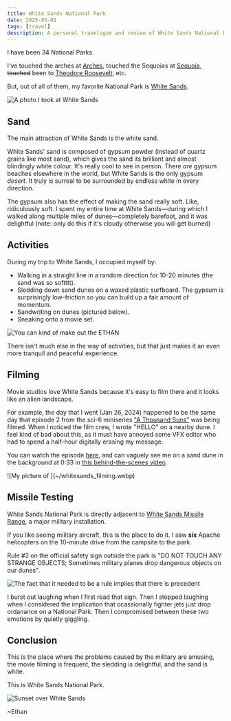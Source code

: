 ```yaml
---
title: White Sands National Park
date: 2025-05-01
tags: [travel]
description: A personal travelogue and review of White Sands National Park, its unique gypsum dunes, activities, and quirks.
---
```


I have been 34 National Parks.

I've touched the arches at [Arches](https://www.nps.gov/arch/index.htm), touched the Sequoias at [Sequoia](https://www.nps.gov/seki/index.htm), <s>touched</s> been to [Theodore Roosevelt](https://www.nps.gov/thro/index.htm), etc.

But, out of all of them, my favorite National Park is [White Sands](https://www.nps.gov/whsa/index.htm).

![A photo I took at White Sands](~/whitesands_1.webp)

## Sand

The main attraction of White Sands is the white sand.

White Sands' sand is composed of gypsum powder (instead of quartz grains like most sand), which gives the sand its brilliant and almost blindingly white colour. It's really cool to see in person. There *are* gypsum beaches elsewhere in the world, but White Sands is the only gypsum *desert*. It truly is surreal to be surrounded by endless white in every direction.

The gypsum also has the effect of making the sand really soft. Like, ridiculously soft. I spent my entire time at White Sands—during which I walked along multiple miles of dunes—completely barefoot, and it was delightful (note: only do this if it's cloudy otherwise you will get burned)

## Activities

During my trip to White Sands, I occupied myself by:

- Walking in a straight line in a random direction for 10-20 minutes (the sand was so softttt).
- Sledding down sand dunes on a waxed plastic surfboard. The gypsum is surprisingly low-friction so you can build up a fair amount of momentum.
- Sandwriting on dunes (pictured below).
- Sneaking onto a movie set.

![You can kind of make out the ETHAN](~/whitesands_writing.webp)

There isn't much else in the way of activities, but that just makes it an even more tranquil and peaceful experience.

## Filming

Movie studios love White Sands because it's easy to film there and it looks like an alien landscape.

For example, the day that I went (Jan 26, 2024) happened to be the same day that episode 2 from the sci-fi miniseries ["A Thousand Suns"](https://www.imdb.com/title/tt12046930/?ref_=ttep_ov) was being filmed. When I noticed the film crew, I wrote "HELLO" on a nearby dune. I feel kind of bad about this, as it must have annoyed some VFX editor who had to spend a half-hour digitally erasing my message.

You can watch the episode [here](https://youtu.be/9Xunff0lpug?si=Jsiu7DaV8Q50Lvu9), and can vaguely see me on a sand dune in the background at 0:33 in [this behind-the-scenes video](https://youtu.be/ljLrg-yUaJw?si=Hgbc8rsJbtbXo0N9&t=33).

![My picture of \](~/whitesands_filming.webp)

## Missile Testing

White Sands National Park is directly adjacent to [White Sands Missile Range](https://www.nps.gov/whsa/learn/historyculture/white-sands-missile-range.htm), a major military installation.

If you like seeing military aircraft, this is the place to do it. I saw **six** Apache helicopters on the 10-minute drive from the campsite to the park.

Rule #2 on the official safety sign outside the park is "DO NOT TOUCH ANY STRANGE OBJECTS; Sometimes military planes drop dangerous objects on our dunes".

![The fact that it needed to be a rule implies that there is precedent](~/whitesands_sign.webp)

I burst out laughing when I first read that sign. Then I stopped laughing when I considered the implication that ocassionally fighter jets just drop ordanance on a National Park. Then I compromised between these two emotions by quietly giggling.

## Conclusion

This is the place where the problems caused by the military are amusing, the movie filming is frequent, the sledding is delightful, and the sand is white.

This is White Sands National Park.

![Sunset over White Sands](~/whitesands_focus.webp)

~Ethan
